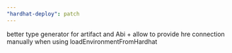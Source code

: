 ```yaml
---
"hardhat-deploy": patch
---
```


better type generator for artifact and Abi + allow to provide hre connection manually when using loadEnvironmentFromHardhat
